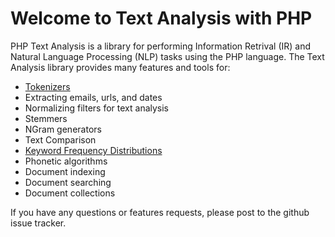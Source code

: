 ---
---

# Welcome to Text Analysis with PHP

PHP Text Analysis is a library for performing Information Retrival (IR) and Natural Language Processing (NLP) tasks using the PHP language. 
The Text Analysis library provides many features and tools for:

 * [Tokenizers](tokenizers.md)
 * Extracting emails, urls, and dates
 * Normalizing filters for text analysis
 * Stemmers
 * NGram generators
 * Text Comparison
 * [Keyword Frequency Distributions](freq_dist.md)
 * Phonetic algorithms
 * Document indexing
 * Document searching
 * Document collections


If you have any questions or features requests, please post to the github issue tracker. 



